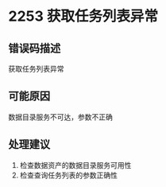 # 2253 获取任务列表异常<a name="dgc_01_354"></a>

## 错误码描述<a name="zh-cn_topic_0000001160918927_section1491114517295"></a>

获取任务列表异常

## 可能原因<a name="zh-cn_topic_0000001160918927_section20223111143019"></a>

数据目录服务不可达，参数不正确

## 处理建议<a name="zh-cn_topic_0000001160918927_section74641120133011"></a>

1.  检查数据资产的数据目录服务可用性
2.  检查查询任务列表的参数正确性

